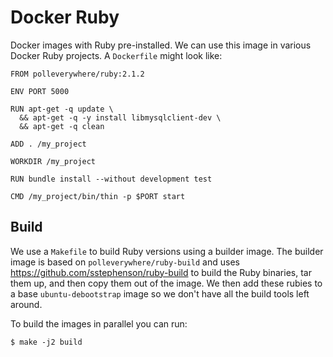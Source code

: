 # Docker Ruby

Docker images with Ruby pre-installed. We can use this image in various Docker Ruby projects. A `Dockerfile` might look like:

```
FROM polleverywhere/ruby:2.1.2

ENV PORT 5000

RUN apt-get -q update \
  && apt-get -q -y install libmysqlclient-dev \
  && apt-get -q clean

ADD . /my_project

WORKDIR /my_project

RUN bundle install --without development test

CMD /my_project/bin/thin -p $PORT start
```

## Build

We use a `Makefile` to build Ruby versions using a builder image. The builder image is based on `polleverywhere/ruby-build` and uses https://github.com/sstephenson/ruby-build to build the Ruby binaries, tar them up, and then copy them out of the image. We then add these rubies to a base `ubuntu-debootstrap` image so we don't have all the build tools left around.

To build the images in parallel you can run:

```console
$ make -j2 build
```
